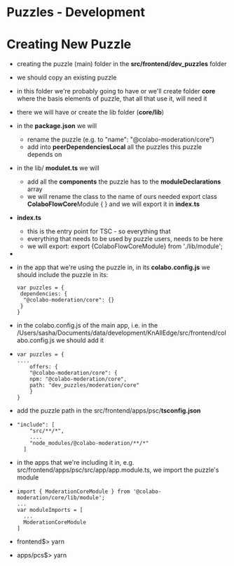 # Puzzles - Development

# Creating New Puzzle

- creating the puzzle (main) folder in the **src/frontend/dev_puzzles** folder

- we should copy an existing puzzle

- in this folder we're probably going to have or we'll create folder **core** where the basis elements of puzzle, that all that use it, will need it

- there we will have or create the lib folder (**core/lib**)

- in the **package.json** we will

  - rename the puzzle (e.g. to "name": "@colabo-moderation/core")
  - add into **peerDependenciesLocal** all the puzzles this puzzle depends on

- in the lib/ **modulet.ts** we will

  - add all the **components** the puzzle has to the **moduleDeclarations** array
  - we will rename the class to the name of ours needed
    export class **ColaboFlowCore**Module { }
    and we will export it in **index.ts**

- **index.ts**

  - this is the entry point for TSC - so everything that 
  - everything that needs to be used by puzzle users, needs to be here
  - we will export: 
    export {ColaboFlowCoreModule} from './lib/module';

- 

- in the app that we're using the puzzle in, in its **colabo.config.js** we should include the puzzle in its:

  ```var puzzles = {
  var puzzles = {
   dependencies: {
    "@colabo-moderation/core": {}
   }
  }
  ```

- in the colabo.config.js of the main app, i.e. in the /Users/sasha/Documents/data/development/KnAllEdge/src/frontend/colabo.config.js
  we should add it

- ```
  var puzzles = {
  ....
      offers: {
      "@colabo-moderation/core": {
      npm: "@colabo-moderation/core",
      path: "dev_puzzles/moderation/core"
      }
  }
  ```

- add the puzzle path in the src/frontend/apps/psc/**tsconfig.json**

- ```
  "include": [
      "src/**/*",
      ....
      "node_modules/@colabo-moderation/**/*"
    ]
  ```

- in the apps that we're including it in, e.g. src/frontend/apps/psc/src/app/app.module.ts, we import the puzzle's module

- ```
  import { ModerationCoreModule } from '@colabo-moderation/core/lib/module';
  ...
  var moduleImports = [
  	...
  	ModerationCoreModule
  ]
  ```

-  frontend$> yarn

- apps/pcs$> yarn